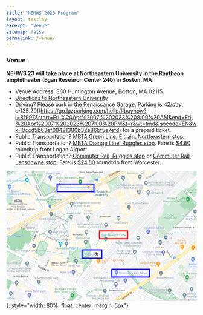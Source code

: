 ```yaml
---
title: "NEHWS 2023 Program"
layout: textlay
excerpt: "Venue"
sitemap: false
permalink: /venue/
---
```


### **Venue** ###

**NEHWS 23 will take place at Northeastern University in the Raytheon amphitheater (Egan Research Center 240) in Boston, MA.**

* Venue Address: 360 Huntington Avenue, Boston, MA 02115
* [Directions to Northeastern University](https://campusmap.northeastern.edu/directions.html)
* Driving? Please park in the [Renaissance Garage](https://www.masparc.com/renaissance-park-garage/). Parking is $42/day, or [$35.20](https://go.lazparking.com/hello/#buynow?l=81997&start=Fri,%20Apr%2007,%202023%208:00%20AM&end=Fri,%20Apr%2007,%202023%207:00%20PM&t=r&wt=tmd&isocode=EN&wk=0ccd5b63ef08421380b32e86bf5e7efd) for a prepaid ticket.
* Public Transportation? [MBTA Green Line, E train, Northeastern stop](https://www.mbta.com/schedules/Green). 
* Public Transportation? [MBTA Orange Line, Ruggles stop](https://www.mbta.com/schedules/Orange). Fare is [$4.80](https://www.mbta.com/trip-planner?_utf8=%E2%9C%93&plan%5Bfrom%5D=Logan+Airport+Terminal+C%2C+East+Boston%2C+MA+02128%2C+United+States&plan%5Bfrom_latitude%5D=42.359740000000045&plan%5Bfrom_longitude%5D=-71.02723999999995&plan%5Bto%5D=Ruggles&plan%5Bto_latitude%5D=42.336377&plan%5Bto_longitude%5D=-71.088961#plan_result_focus) roundtrip from Logan Airport.
* Public Transportation? [Commuter Rail, Ruggles stop](https://www.mbta.com/schedules/commuter-rail) or [Commuter Rail, Lansdowne stop](https://www.mbta.com/schedules/commuter-rail). Fare is [$24.50](https://www.mbta.com/fares/commuter-rail-fares/zones) roundtrip from Worcester.

![](../images/directions.png){: style="width: 80%; float: center; margin: 5px"}

